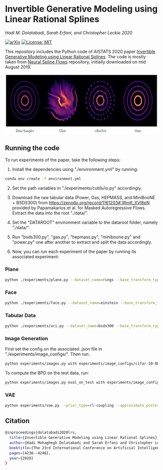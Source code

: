 # Invertible Generative Modeling using Linear Rational Splines

*Hadi M. Dolatabadi, Sarah Erfani, and Christopher Leckie 2020*

[![arXiv](http://img.shields.io/badge/arXiv-2001.05168-B31B1B.svg)](https://arxiv.org/abs/2001.05168)
[![License: MIT](https://img.shields.io/badge/License-MIT-yellow.svg)](https://opensource.org/licenses/MIT)

This repository includes the Python code of AISTATS 2020 paper [Invertible Generative Modeling using Linear Rational Splines](https://arxiv.org/abs/2001.05168). The code is mostly taken from [Neural Spline Flows](https://github.com/bayesiains/nsf) repository, initially downloaded on mid August 2019.

<p align="center">
  <img width="800" height="200" src="./data/LRS_Flows.png">
</p>

## Running the code

To run experiments of the paper, take the following steps:

1. Install the dependencies using "./environment.yml" by running:
```bash
conda env create -f environment.yml
```

2. Set the path variables in "./experiments/cutils/io.py" accordingly.

3. Download the raw tabular data (Power, Gas, HEPMASS, and MiniBooNE + BSDS300) from https://zenodo.org/record/1161203#.Wmtf_XVl8eN provided by Papamakarios et al. for Masked Autoregressive Flows. Extract the data into the root "./data/".

4. Set the "DATAROOT" environment variable to the dataroot folder, namely "./data/".

5. Run "bsds300.py", "gas.py", "hepmass.py", "miniboone.py" and "power.py" one after another to extract and split the data accordingly.

6. Now, you can run each experiment of the paper by running its associated experiment:

### Plane
```bash
python ./experiments/plane.py --dataset_name=rings --base_transform_type=rl-coupling
```

### Face
```bash
python ./experiments/face.py --dataset_name=einstein --base_transform_type=rl
```

### Tabular Data
```bash
python ./experiments/uci.py --dataset_name=bsds300 --base_transform_type=rl-coupling --tail_bound=3 --num_bins=8
```

### Image Generation
First set the config on the associated .json file in "./experiments/image_configs/". Then run:
```bash
python experiments/images.py with experiments/image_configs/cifar-10-8bit-RL.json
```

To compute the BPD on the test data, run:
```bash
python experiments/images.py eval_on_test with experiments/image_configs/cifar-10-8bit-RL.json flow_checkpoint='<saved_checkpoint>'
```

### VAE
```bash
python experiments/vae.py --prior_type=rl-coupling --approximate_posterior_type=rl-coupling
```

## Citation
```bash
@inproceedings{dolatabadi2020lrs,
  title={Invertible Generative Modeling using Linear Rational Splines},
  author={Hadi Mohaghegh Dolatabadi and Sarah Erfani and Christopher Leckie},
  booktitle={The 23rd International Conference on Artificial Intelligence and Statistics (AISTATS)},
  pages={4236--4246},
  year={2020}
}
```
